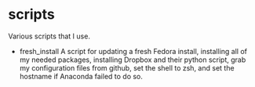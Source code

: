 scripts
=======

Various scripts that I use.

- fresh_install
    A script for updating a fresh Fedora install, installing all of my needed packages, installing Dropbox and their python script, grab my configuration files from github, set the shell to zsh, and set the hostname if Anaconda failed to do so. 
